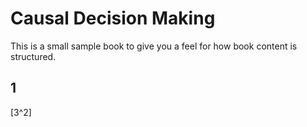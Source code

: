 # Causal Decision Making


This is a small sample book to give you a feel for how book content is
structured.


## 1

\[3^2\]
